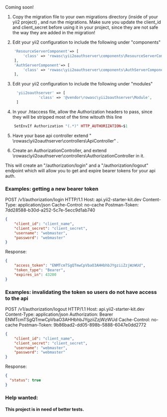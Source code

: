 Coming soon! 

1. Copy the migration file to your own migrations directory (inside of your yii2 project) , and run the migrations. 
Make sure you update the client_id and client_secret before using it in your project, since they are not safe the way they are added in the migration! 

2. Edit your yii2 configuration to include the following under "components"


```php
    'ResourceServerComponent'=> [
        'class' => 'rowasc\yii2oauthserver\components\ResourceServerComponent'
    ],
    'AuthServerComponent'=> [
        'class' => 'rowasc\yii2oauthserver\components\AuthServerComponent'
    ],
```

3. Edit your yii2 configuration to include the following under "modules"

```php
     'yii2oauthserver' => [
               'class' => '@vendor\rowasc\yii2oauthserver\Module',
     ]
```

4. In your .htaccess file, allow the Authorization headers to pass, since they will be stripped most of the time witouth this line


```php
    SetEnvIf Authorization "(.*)" HTTP_AUTHORIZATION=$1
```

5. Have your base api controller extend " \rowasc\yii2oauthserver\controllers\ApiController" . 

6. Create an AuthorizationController, and extend \rowasc\yii2oauthserver\controllers\AuthorizationController in it.


This will create an "/authorization/login" and a "/authorization/logout" endpoint which will allow you to get and expire bearer tokens for your api auth. 

### Examples: getting a new bearer token


POST /v1/authorization/login HTTP/1.1
Host: api.yii2-starter-kit.dev
Content-Type: application/json
Cache-Control: no-cache
Postman-Token: 7dd28588-b30d-a252-5c7e-5ecc9d1ab740

```json 
{
    "client_id": "client_name",
    "client_secret": "client_secret",
    "username": "webmaster",
    "password": "webmaster" 
}
```

Response: 

```json 
{
    "access_token": "ENMTcmTSgQTmwCpVbaO3AHHbhbJYgziiZzjWzWUd",
    "token_type": "Bearer",
    "expires_in": 43200
}
```

### Examples: invalidating the token so users do not have access to the api


POST /v1/authorization/logout HTTP/1.1
Host: api.yii2-starter-kit.dev
Content-Type: application/json
Authorization: Bearer ENMTcmTSgQTmwCpVbaO3AHHbhbJYgziiZzjWzWUd
Cache-Control: no-cache
Postman-Token: 9b86bad2-dd05-898b-5888-6047e0dd2772
```json
{
    "client_id": "client_name",
    "client_secret": "client_secret",
    "username": "webmaster",
    "password": "webmaster" 
}
```

Response: 
```json
{
  "status": true
}
```


### Help wanted: 

#### This project is in need of better tests.

 

